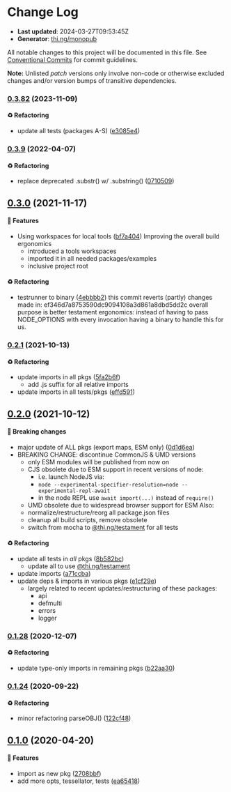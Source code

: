 # Change Log

- **Last updated**: 2024-03-27T09:53:45Z
- **Generator**: [thi.ng/monopub](https://thi.ng/monopub)

All notable changes to this project will be documented in this file.
See [Conventional Commits](https://conventionalcommits.org/) for commit guidelines.

**Note:** Unlisted _patch_ versions only involve non-code or otherwise excluded changes
and/or version bumps of transitive dependencies.

### [0.3.82](https://github.com/thi-ng/umbrella/tree/@thi.ng/geom-io-obj@0.3.82) (2023-11-09)

#### ♻️ Refactoring

- update all tests (packages A-S) ([e3085e4](https://github.com/thi-ng/umbrella/commit/e3085e4))

### [0.3.9](https://github.com/thi-ng/umbrella/tree/@thi.ng/geom-io-obj@0.3.9) (2022-04-07)

#### ♻️ Refactoring

- replace deprecated .substr() w/ .substring() ([0710509](https://github.com/thi-ng/umbrella/commit/0710509))

## [0.3.0](https://github.com/thi-ng/umbrella/tree/@thi.ng/geom-io-obj@0.3.0) (2021-11-17)

#### 🚀 Features

- Using workspaces for local tools ([bf7a404](https://github.com/thi-ng/umbrella/commit/bf7a404))
  Improving the overall build ergonomics
  - introduced a tools workspaces
  - imported it in all needed packages/examples
  - inclusive project root

#### ♻️ Refactoring

- testrunner to binary ([4ebbbb2](https://github.com/thi-ng/umbrella/commit/4ebbbb2))
  this commit reverts (partly) changes made in:
  ef346d7a8753590dc9094108a3d861a8dbd5dd2c
  overall purpose is better testament ergonomics:
  instead of having to pass NODE_OPTIONS with every invocation
  having a binary to handle this for us.

### [0.2.1](https://github.com/thi-ng/umbrella/tree/@thi.ng/geom-io-obj@0.2.1) (2021-10-13)

#### ♻️ Refactoring

- update imports in all pkgs ([5fa2b6f](https://github.com/thi-ng/umbrella/commit/5fa2b6f))
  - add .js suffix for all relative imports
- update imports in all tests/pkgs ([effd591](https://github.com/thi-ng/umbrella/commit/effd591))

## [0.2.0](https://github.com/thi-ng/umbrella/tree/@thi.ng/geom-io-obj@0.2.0) (2021-10-12)

#### 🛑 Breaking changes

- major update of ALL pkgs (export maps, ESM only) ([0d1d6ea](https://github.com/thi-ng/umbrella/commit/0d1d6ea))
- BREAKING CHANGE: discontinue CommonJS & UMD versions
  - only ESM modules will be published from now on
  - CJS obsolete due to ESM support in recent versions of node:
    - i.e. launch NodeJS via:
    - `node --experimental-specifier-resolution=node --experimental-repl-await`
    - in the node REPL use `await import(...)` instead of `require()`
  - UMD obsolete due to widespread browser support for ESM
  Also:
  - normalize/restructure/reorg all package.json files
  - cleanup all build scripts, remove obsolete
  - switch from mocha to [@thi.ng/testament](https://github.com/thi-ng/umbrella/tree/main/packages/testament) for all tests

#### ♻️ Refactoring

- update all tests in _all_ pkgs ([8b582bc](https://github.com/thi-ng/umbrella/commit/8b582bc))
  - update all to use [@thi.ng/testament](https://github.com/thi-ng/umbrella/tree/main/packages/testament)
- update imports ([a71ccba](https://github.com/thi-ng/umbrella/commit/a71ccba))
- update deps & imports in various pkgs ([e1cf29e](https://github.com/thi-ng/umbrella/commit/e1cf29e))
  - largely related to recent updates/restructuring of these packages:
    - api
    - defmulti
    - errors
    - logger

### [0.1.28](https://github.com/thi-ng/umbrella/tree/@thi.ng/geom-io-obj@0.1.28) (2020-12-07)

#### ♻️ Refactoring

- update type-only imports in remaining pkgs ([b22aa30](https://github.com/thi-ng/umbrella/commit/b22aa30))

### [0.1.24](https://github.com/thi-ng/umbrella/tree/@thi.ng/geom-io-obj@0.1.24) (2020-09-22)

#### ♻️ Refactoring

- minor refactoring parseOBJ() ([122cf48](https://github.com/thi-ng/umbrella/commit/122cf48))

## [0.1.0](https://github.com/thi-ng/umbrella/tree/@thi.ng/geom-io-obj@0.1.0) (2020-04-20)

#### 🚀 Features

- import as new pkg ([2708bbf](https://github.com/thi-ng/umbrella/commit/2708bbf))
- add more opts, tessellator, tests ([ea65418](https://github.com/thi-ng/umbrella/commit/ea65418))
